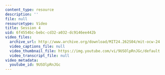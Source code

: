 ```yaml
---
content_type: resource
description: ''
file: null
resourcetype: Video
title: Session 4
uid: 6f4554bc-bebc-cd32-a032-dc9146ee442b
video_files:
  archive_url: http://www.archive.org/download/MIT24.262S04/mit-ocw-24.262-singer-04may2004-220k.mp4
  video_captions_file: null
  video_thumbnail_file: https://img.youtube.com/vi/9USOlpRnJGc/default.jpg
  video_transcript_file: null
video_metadata:
  youtube_id: 9USOlpRnJGc
---
```

